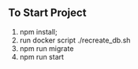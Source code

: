 ## To Start Project
1. npm install;
2. run docker script ./recreate_db.sh
3. npm run migrate
4. npm run start